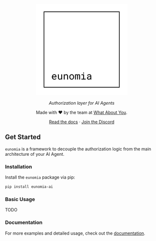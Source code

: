 <div align="center" style="margin-bottom: 1em;">

<img src="docs/assets/logo.svg" alt="Eunomia Logo" width=300></img>

_Authorization layer for AI Agents_

Made with ❤ by the team at [What About You][whataboutyou-website].

[Read the docs][docs] · [Join the Discord][discord]

</div>

## Get Started

`eunomia` is a framework to decouple the authorization logic from the main architecture of your AI Agent.

### Installation

Install the `eunomia` package via pip:

```bash
pip install eunomia-ai
```

### Basic Usage

TODO

### Documentation

For more examples and detailed usage, check out the [documentation][docs].

[whataboutyou-website]: https://whataboutyou.ai
[docs]: https://whataboutyou-ai.github.io/eunomia/
[discord]: https://discord.gg/TyhGZtzg3G
